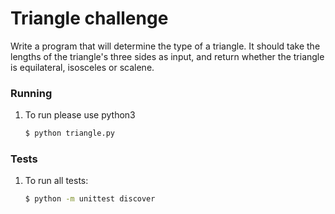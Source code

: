 # Triangle challenge

Write a program that will determine the type of a triangle. It should take the
lengths of the triangle's three sides as input, and return whether the triangle
is equilateral, isosceles or scalene.

### Running

1. To run please use python3
    ```sh
    $ python triangle.py
    ```

### Tests

1. To run all tests:
    ```sh
    $ python -m unittest discover
    ```
